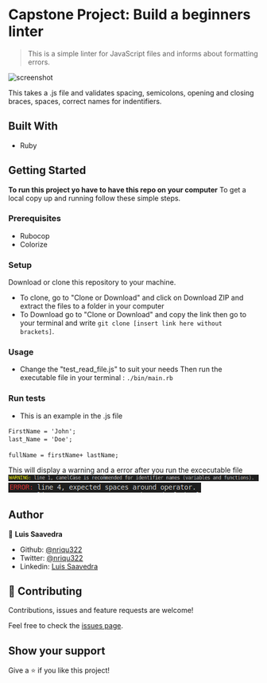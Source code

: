 # Capstone Project: Build a beginners linter

> This is a simple linter for JavaScript files and informs about formatting errors.  

![screenshot](./assets/linter_screenshot.png)

This takes a .js file and validates spacing, semicolons, opening and closing braces, spaces, correct names for indentifiers.

## Built With
- Ruby

## Getting Started

**To run this project yo have to have this repo on your computer**
To get a local copy up and running follow these simple steps.

### Prerequisites
- Rubocop
- Colorize

### Setup
Download or clone this repository to your machine.

* To clone, go to "Clone or Download" and click on Download ZIP and extract the files to a folder in your computer
* To Download go to "Clone or Download" and copy the link then go to your terminal and write ``` git clone [insert link here without brackets] ```.

### Usage
* Change the "test_read_file.js" to suit your needs
  Then run the executable file in your terminal : ``` ./bin/main.rb ```

### Run tests
* This is an example in the .js file
```
FirstName = 'John';
last_Name = 'Doe';

fullName = firstName+ lastName; 
```
This will display a warning and a error after you run the excecutable file
![warning](./assets/camelcase_screenshot.png)
![error](./assets/spaces_screenshot.png)

## Author

👤 **Luis Saavedra**

- Github: [@nriqu322](https://github.com/nriqu322)
- Twitter: [@nriqu322](https://twitter.com/nriqu322)
- Linkedin: [Luis Saavedra](https://linkedin.com/in/luis-saavedra-sanchez/)

## 🤝 Contributing

Contributions, issues and feature requests are welcome!

Feel free to check the [issues page](issues/).

## Show your support

Give a ⭐️ if you like this project!